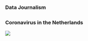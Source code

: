 ### Data Journalism

## 



### Coronavirus in the Netherlands

![](https://github.com/mcnakhaee/data_journalism/blob/master/Corona%20in%20The%20Netherlands/000047.png)





